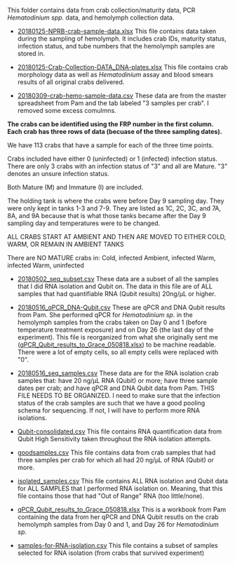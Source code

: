 This folder contains data from crab collection/maturity data, PCR *Hematodinium spp.* data, and hemolymph collection data. 

- [20180125-NPRB-crab-sample-data.xlsx](https://github.com/RobertsLab/project-crab/blob/master/data/20180125-NPRB-crab-sample-data.xlsx)
This file contains data taken during the sampling of hemolymph. It includes crab IDs, maturity status, infection status, and tube numbers that the hemolymph samples are stored in.

- [20180125-Crab-Collection-DATA_DNA-plates.xlsx](https://github.com/RobertsLab/project-crab/blob/master/data/20180125-Crab-Collection-DATA_DNA-plates.xlsx) 
This file contains crab morphology data as well as _Hematodinium_ assay and blood smears results of all original crabs delivered.

- [20180309-crab-hemo-sample-data.csv](https://raw.github.com/RobertsLab/project-crab/blob/master/data/20180309-crab-hemo-sample-data.csv)
These data are from the master spreadsheet from Pam and the tab labeled "3 samples per crab". I removed some excess comulmns.

**The crabs can be identified using the FRP number in the first column. Each crab has three rows of data (becuase of the three sampling dates).**

We have 113 crabs that have a sample for each of the three time points.

Crabs included have either 0 (uninfected) or 1 (infected) infection status.
	There are only 3 crabs with an infection status of "3" and all are Mature. "3" denotes an unsure infection status.

Both Mature (M) and Immature (I) are included. 

The holding tank is where the crabs were before Day 9 sampling day. They were only kept in tanks 1-3 and 7-9. They are listed as 1C, 2C, 3C, and 7A, 8A, and 9A because that is what those tanks became after the Day 9 sampling day and temperatures were to be changed. 

ALL CRABS START AT AMBIENT AND THEN ARE MOVED TO EITHER COLD, WARM, OR REMAIN IN AMBIENT TANKS

There are NO MATURE crabs in:
Cold, infected
Ambient, infected
Warm, infected
Warm, uninfected

- [20180502_seq_subset.csv](https://raw.github.com/RobertsLab/project-crab/blob/master/data/20180502_seq_subset.csv)
These data are a subset of all the samples that I did RNA isolation and Qubit on. The data in this file are of ALL samples that had quantifiable RNA (Qubit results) 20ng/µL or higher. 

- [20180516_qPCR_DNA-Qubit.csv](https://raw.githubusercontent.com/RobertsLab/project-crab/master/data/20180516_qPCR_DNA-Qubit.csv)
These are qPCR and DNA Qubit results from Pam. She performed qPCR for _Hematodinium sp._ in the hemolymph samples from the crabs taken on Day 0 and 1 (before temperature treatment exposure) and on Day 26 (the last day of the experiment). This file is reorganized from what she originally sent me ([qPCR_Qubit_results_to_Grace_050818.xlsx](https://github.com/RobertsLab/project-crab/blob/master/data/qPCR_Qubit_results_to_Grace_050818.xlsx)) to be machine readable. There were a lot of empty cells, so all empty cells were replaced with "0". 

- [20180516_seq_samples.csv](https://raw.githubusercontent.com/RobertsLab/project-crab/master/data/20180516_seq_samples.csv)
These data are for the RNA isolation crab samples that: have 20 ng/µL RNA (Qubit) or more; have three sample dates per crab; and have qPCR and DNA Qubit data from Pam. THIS FILE NEEDS TO BE ORGANIZED. I need to make sure that the infection status of the crab samples are such that we have a good pooling schema for sequencing. If not, I will have to perform more RNA isolations. 

- [Qubit-consolidated.csv](https://raw.github.com/RobertsLab/project-crab/blob/master/data/Qubit-consolidated.csv)
This file contains RNA quantification data from Qubit High Sensitivity taken throughout the RNA isolation attempts. 

- [goodsamples.csv](https://raw.githubusercontent.com/RobertsLab/project-crab/master/data/goodsamples.csv)
This file contains data from crab samples that had three samples per crab for which all had 20 ng/µL of RNA (Qubit) or more. 

- [isolated_samples.csv](https://github.com/RobertsLab/project-crab/blob/master/data/isolated_samples.csv)
This file contains ALL RNA isolation and Qubit data for ALL SAMPLES that I performed RNA isolation on. Meaning, that this file contains those that had "Out of Range" RNA (too little/none). 

- [qPCR_Qubit_results_to_Grace_050818.xlsx](https://github.com/RobertsLab/project-crab/blob/master/data/qPCR_Qubit_results_to_Grace_050818.xlsx)
This is a workbook from Pam containing the data from her qPCR and DNA Qubit resutls on the crab hemolymph samples from Day 0 and 1, and Day 26 for _Hematodinium sp._

- [samples-for-RNA-isolation.csv](https://github.com/RobertsLab/project-crab/blob/master/data/samples-for-RNA-isolation.csv)
This file contains a subset of samples selected for RNA isolation (from crabs that survived experiment)



